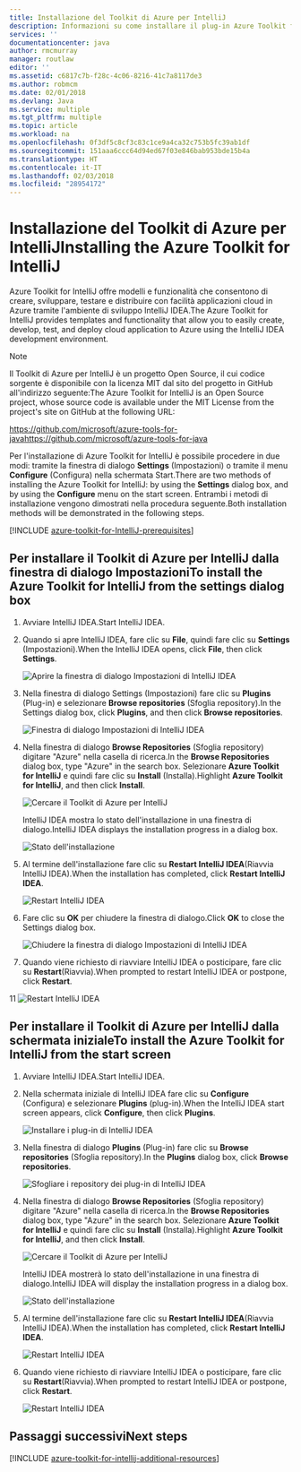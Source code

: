 ```yaml
---
title: Installazione del Toolkit di Azure per IntelliJ
description: Informazioni su come installare il plug-in Azure Toolkit for IntelliJ per creare e distribuire applicazioni cloud in Azure.
services: ''
documentationcenter: java
author: rmcmurray
manager: routlaw
editor: ''
ms.assetid: c6817c7b-f28c-4c06-8216-41c7a8117de3
ms.author: robmcm
ms.date: 02/01/2018
ms.devlang: Java
ms.service: multiple
ms.tgt_pltfrm: multiple
ms.topic: article
ms.workload: na
ms.openlocfilehash: 0f3df5c8cf3c83c1ce9a4ca32c753b5fc39ab1df
ms.sourcegitcommit: 151aaa6ccc64d94ed67f03e846bab953bde15b4a
ms.translationtype: HT
ms.contentlocale: it-IT
ms.lasthandoff: 02/03/2018
ms.locfileid: "28954172"
---
```

# <a name="installing-the-azure-toolkit-for-intellij"></a><span data-ttu-id="306ca-103">Installazione del Toolkit di Azure per IntelliJ</span><span class="sxs-lookup"><span data-stu-id="306ca-103">Installing the Azure Toolkit for IntelliJ</span></span>

<span data-ttu-id="306ca-104">Azure Toolkit for IntelliJ offre modelli e funzionalità che consentono di creare, sviluppare, testare e distribuire con facilità applicazioni cloud in Azure tramite l'ambiente di sviluppo IntelliJ IDEA.</span><span class="sxs-lookup"><span data-stu-id="306ca-104">The Azure Toolkit for IntelliJ provides templates and functionality that allow you to easily create, develop, test, and deploy cloud application to Azure using the IntelliJ IDEA development environment.</span></span>

> [!NOTE] 
> 
> <span data-ttu-id="306ca-105">Il Toolkit di Azure per IntelliJ è un progetto Open Source, il cui codice sorgente è disponibile con la licenza MIT dal sito del progetto in GitHub all'indirizzo seguente:</span><span class="sxs-lookup"><span data-stu-id="306ca-105">The Azure Toolkit for IntelliJ is an Open Source project, whose source code is available under the MIT License from the project's site on GitHub at the following URL:</span></span> 
> 
> <span data-ttu-id="306ca-106"><https://github.com/microsoft/azure-tools-for-java></span><span class="sxs-lookup"><span data-stu-id="306ca-106"><https://github.com/microsoft/azure-tools-for-java></span></span> 
> 

<span data-ttu-id="306ca-107">Per l'installazione di Azure Toolkit for IntelliJ è possibile procedere in due modi: tramite la finestra di dialogo **Settings** (Impostazioni) o tramite il menu **Configure** (Configura) nella schermata Start.</span><span class="sxs-lookup"><span data-stu-id="306ca-107">There are two methods of installing the Azure Toolkit for IntelliJ: by using the **Settings** dialog box, and by using the **Configure** menu on the start screen.</span></span> <span data-ttu-id="306ca-108">Entrambi i metodi di installazione vengono dimostrati nella procedura seguente.</span><span class="sxs-lookup"><span data-stu-id="306ca-108">Both installation methods will be demonstrated in the following steps.</span></span>

[!INCLUDE [azure-toolkit-for-IntelliJ-prerequisites](../includes/azure-toolkit-for-intellij-prerequisites.md)]

## <a name="to-install-the-azure-toolkit-for-intellij-from-the-settings-dialog-box"></a><span data-ttu-id="306ca-109">Per installare il Toolkit di Azure per IntelliJ dalla finestra di dialogo Impostazioni</span><span class="sxs-lookup"><span data-stu-id="306ca-109">To install the Azure Toolkit for IntelliJ from the settings dialog box</span></span>

1. <span data-ttu-id="306ca-110">Avviare IntelliJ IDEA.</span><span class="sxs-lookup"><span data-stu-id="306ca-110">Start IntelliJ IDEA.</span></span>

1. <span data-ttu-id="306ca-111">Quando si apre IntelliJ IDEA, fare clic su **File**, quindi fare clic su **Settings** (Impostazioni).</span><span class="sxs-lookup"><span data-stu-id="306ca-111">When the IntelliJ IDEA opens, click **File**, then click **Settings**.</span></span>
   
   ![Aprire la finestra di dialogo Impostazioni di IntelliJ IDEA][01a]

1. <span data-ttu-id="306ca-113">Nella finestra di dialogo Settings (Impostazioni) fare clic su **Plugins** (Plug-in) e selezionare **Browse repositories** (Sfoglia repository).</span><span class="sxs-lookup"><span data-stu-id="306ca-113">In the Settings dialog box, click **Plugins**, and then click **Browse repositories**.</span></span>
   
   ![Finestra di dialogo Impostazioni di IntelliJ IDEA][02a]

1. <span data-ttu-id="306ca-115">Nella finestra di dialogo **Browse Repositories** (Sfoglia repository) digitare "Azure" nella casella di ricerca.</span><span class="sxs-lookup"><span data-stu-id="306ca-115">In the **Browse Repositories** dialog box, type "Azure" in the search box.</span></span> <span data-ttu-id="306ca-116">Selezionare **Azure Toolkit for IntelliJ** e quindi fare clic su **Install** (Installa).</span><span class="sxs-lookup"><span data-stu-id="306ca-116">Highlight **Azure Toolkit for IntelliJ**, and then click **Install**.</span></span>
   
   ![Cercare il Toolkit di Azure per IntelliJ][03]
   
   <span data-ttu-id="306ca-118">IntelliJ IDEA mostra lo stato dell'installazione in una finestra di dialogo.</span><span class="sxs-lookup"><span data-stu-id="306ca-118">IntelliJ IDEA displays the installation progress in a dialog box.</span></span>
   
   ![Stato dell'installazione][04]

1. <span data-ttu-id="306ca-120">Al termine dell'installazione fare clic su **Restart IntelliJ IDEA**(Riavvia IntelliJ IDEA).</span><span class="sxs-lookup"><span data-stu-id="306ca-120">When the installation has completed, click **Restart IntelliJ IDEA**.</span></span>
   
   ![Restart IntelliJ IDEA][05]

1. <span data-ttu-id="306ca-122">Fare clic su **OK** per chiudere la finestra di dialogo.</span><span class="sxs-lookup"><span data-stu-id="306ca-122">Click **OK** to close the Settings dialog box.</span></span>
   
   ![Chiudere la finestra di dialogo Impostazioni di IntelliJ IDEA][06]

1. <span data-ttu-id="306ca-124">Quando viene richiesto di riavviare IntelliJ IDEA o posticipare, fare clic su **Restart**(Riavvia).</span><span class="sxs-lookup"><span data-stu-id="306ca-124">When prompted to restart IntelliJ IDEA or postpone, click **Restart**.</span></span>
   
<span data-ttu-id="306ca-125">1</span><span class="sxs-lookup"><span data-stu-id="306ca-125">1</span></span>   ![Restart IntelliJ IDEA][07]

## <a name="to-install-the-azure-toolkit-for-intellij-from-the-start-screen"></a><span data-ttu-id="306ca-127">Per installare il Toolkit di Azure per IntelliJ dalla schermata iniziale</span><span class="sxs-lookup"><span data-stu-id="306ca-127">To install the Azure Toolkit for IntelliJ from the start screen</span></span>

1. <span data-ttu-id="306ca-128">Avviare IntelliJ IDEA.</span><span class="sxs-lookup"><span data-stu-id="306ca-128">Start IntelliJ IDEA.</span></span>

1. <span data-ttu-id="306ca-129">Nella schermata iniziale di IntelliJ IDEA fare clic su **Configure** (Configura) e selezionare **Plugins** (plug-in).</span><span class="sxs-lookup"><span data-stu-id="306ca-129">When the IntelliJ IDEA start screen appears, click **Configure**, then click **Plugins**.</span></span>
   
   ![Installare i plug-in di IntelliJ IDEA][01b]

1. <span data-ttu-id="306ca-131">Nella finestra di dialogo **Plugins** (Plug-in) fare clic su **Browse repositories** (Sfoglia repository).</span><span class="sxs-lookup"><span data-stu-id="306ca-131">In the **Plugins** dialog box, click **Browse repositories**.</span></span>
   
   ![Sfogliare i repository dei plug-in di IntelliJ IDEA][02b]

1. <span data-ttu-id="306ca-133">Nella finestra di dialogo **Browse Repositories** (Sfoglia repository) digitare "Azure" nella casella di ricerca.</span><span class="sxs-lookup"><span data-stu-id="306ca-133">In the **Browse Repositories** dialog box, type "Azure" in the search box.</span></span> <span data-ttu-id="306ca-134">Selezionare **Azure Toolkit for IntelliJ** e quindi fare clic su **Install** (Installa).</span><span class="sxs-lookup"><span data-stu-id="306ca-134">Highlight **Azure Toolkit for IntelliJ**, and then click **Install**.</span></span>
   
   ![Cercare il Toolkit di Azure per IntelliJ][03]
   
   <span data-ttu-id="306ca-136">IntelliJ IDEA mostrerà lo stato dell'installazione in una finestra di dialogo.</span><span class="sxs-lookup"><span data-stu-id="306ca-136">IntelliJ IDEA will display the installation progress in a dialog box.</span></span>
   
   ![Stato dell'installazione][04]

1. <span data-ttu-id="306ca-138">Al termine dell'installazione fare clic su **Restart IntelliJ IDEA**(Riavvia IntelliJ IDEA).</span><span class="sxs-lookup"><span data-stu-id="306ca-138">When the installation has completed, click **Restart IntelliJ IDEA**.</span></span>
   
   ![Restart IntelliJ IDEA][05]

1. <span data-ttu-id="306ca-140">Quando viene richiesto di riavviare IntelliJ IDEA o posticipare, fare clic su **Restart**(Riavvia).</span><span class="sxs-lookup"><span data-stu-id="306ca-140">When prompted to restart IntelliJ IDEA or postpone, click **Restart**.</span></span>
   
   ![Restart IntelliJ IDEA][07]

## <a name="next-steps"></a><span data-ttu-id="306ca-142">Passaggi successivi</span><span class="sxs-lookup"><span data-stu-id="306ca-142">Next steps</span></span>

[!INCLUDE [azure-toolkit-for-intellij-additional-resources](../includes/azure-toolkit-for-intellij-additional-resources.md)]

<!-- URL List -->

<!-- IMG List -->

[01a]: media/azure-toolkit-for-intellij-installation/01-intellij-file-settings.png
[01b]: media/azure-toolkit-for-intellij-installation/01-intellij-configure-dropdown.png
[02a]: media/azure-toolkit-for-intellij-installation/02-intellij-settings-dialog.png
[02b]: media/azure-toolkit-for-intellij-installation/02-intellij-plugins-dialog.png
[03]: media/azure-toolkit-for-intellij-installation/03-intellij-browse-repositories.png
[04]: media/azure-toolkit-for-intellij-installation/04-install-progress.png
[05]: media/azure-toolkit-for-intellij-installation/05-restart-intellij.png
[06]: media/azure-toolkit-for-intellij-installation/06-intellij-settings-dialog.png
[07]: media/azure-toolkit-for-intellij-installation/07-restart-intellij.png
